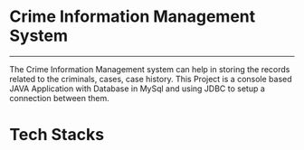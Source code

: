 <h1>Crime Information Management System</h1>
<hr>
The Crime Information Management system can help in storing the records related to the criminals, cases, case history. This Project is a console based JAVA Application with Database in MySql and using JDBC to setup a connection between them.

  <h1>Tech Stacks</h1>
  
